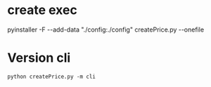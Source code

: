 # create exec
pyinstaller -F --add-data "./config:./config" createPrice.py --onefile

# Version cli
    python createPrice.py -m cli
